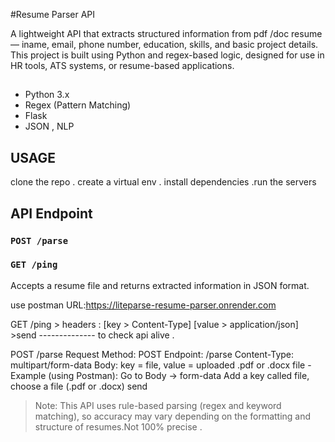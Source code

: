 #Resume Parser API

A lightweight API that extracts structured information from pdf /doc resume — iname, email, phone number, education, skills, and basic project details.
This project is built using Python and regex-based logic, designed for use in HR tools, ATS systems, or resume-based applications.

## 
- Python 3.x
- Regex (Pattern Matching)
- Flask 
- JSON , NLP
## USAGE
clone the repo . create a virtual env . install dependencies .run the servers

## API Endpoint
### `POST /parse`
### `GET /ping`
Accepts a resume file and returns extracted information in JSON format.


use postman
URL:https://liteparse-resume-parser.onrender.com

GET /ping > headers : [key > Content-Type] [value > application/json] >send -------------- to check api alive .

POST /parse
Request
Method: POST
Endpoint: /parse
Content-Type: multipart/form-data
Body: key = file, value = uploaded .pdf or .docx file
-Example (using Postman):
Go to Body → form-data
Add a key called file, choose a file (.pdf or .docx)
send


> Note: This API uses rule-based parsing (regex and keyword matching), so accuracy may vary depending on the formatting and structure of resumes.Not 100% precise .

